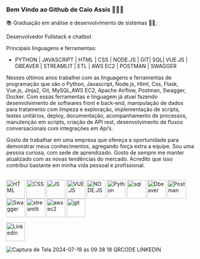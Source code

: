 ### Bem Vindo ao Github de Caio Assis 👋👨‍💻

📚 Graduação em análise e desenvolvimento de sistemas 👨‍💻;

Desenvolvedor Fullstack e chatbot

Principais linguagens e ferramentas: 

* PYTHON | JAVASCRIPT | HTML | CSS | NODE.JS | GIT| SQL| VUE.JS | DBEAVER | STREAMLIT | ETL | AWS EC2 | POSTMAN | SWAGGER

Nesses últimos anos trabalhei com as linguagens e ferramentas de programação que são o Python, Javascript, Node.js, Html, Css, Flask, Vue.js, Jinja2, Git, MySQL,AWS EC2,  Apache Airflow, Postman, Swagger, Docker. Com essas ferramentas e linguagem já atuei fazendo desenvolvimento de softwares front e back-end, manipulação de dados para tratamento com limpeza e exploração, implementação de scripts, testes unitários, deploy, documentação, acompanhamento de processos, manutenção em scripts, criação de API rest, desenvolvimento de fluxos conversacionais com integrações em Api’s.


Gosto de trabalhar em uma empresa que ofereça a oportunidade para demonstrar meus conhecimentos, agregando força extra a equipe.
Sou uma pessoa curiosa, com sede de aprendizado. Gosto de sempre me manter atualizado com as novas tendências do mercado. Acredito que isso contribui bastante em minha vida pessoal e profissional.


<div style="display:inline_block" >
<br>
<img align="center" alt="HTML" src="https://cdn-icons-png.flaticon.com/512/1051/1051277.png?w=360" style="height:50px; width:auto" target="_blank">
<img align="center" alt="CSS" src="https://upload.wikimedia.org/wikipedia/commons/thumb/6/62/CSS3_logo.svg/800px-CSS3_logo.svg.png" style="height:50px; width:auto" target="_blank">
<img align="center" alt="JS" src="https://upload.wikimedia.org/wikipedia/commons/3/3b/Javascript_Logo.png" style="height:50px; width:auto" target="_blank">
<img align="center" alt="VUE.JS" src="https://cdn.icon-icons.com/icons2/2415/PNG/512/vuejs_original_wordmark_logo_icon_146305.png" style="height:50px; width:auto" target="_blank">
<img align="center" alt="NODE.JS" src="https://www.svgrepo.com/show/376337/node-js.svg" style="height:50px; width:auto" target="_blank">
<img align="center" alt="Python" src="https://www.python.org/static/img/python-logo.png" style="height:50px; width:auto" target="_blank">
<img align="center" alt="sql" src="https://upload.wikimedia.org/wikipedia/commons/8/87/Sql_data_base_with_logo.png" style="height:50px; width:auto" target="_blank">
<img align="center" alt="Dbeaver" src="https://upload.wikimedia.org/wikipedia/commons/thumb/b/b5/DBeaver_logo.svg/256px-DBeaver_logo.svg.png?20210313151619" style="height:50px; width:auto" target="_blank">
<img align="center" alt="Postman" src="https://cdn.worldvectorlogo.com/logos/postman.svg" style="height:50px; width:auto" target="_blank">
<img align="center" alt="Swagger" src="https://logowik.com/content/uploads/images/swagger6360.jpg" style="height:50px; width:auto" target="_blank">
<img align="center" alt="streamlit" src="https://streamlit.io/images/brand/streamlit-mark-color.png" style="height:50px; width:auto" target="_blank">
<img align="center" alt="awsec2" src="https://static-media.hotmart.com/fYPiIKlZ1ZGc-M0McetCJBc6JDo=/600x600/smart/filters:format(jpg):background_color(white)/hotmart/product_contents/59d1201a-3167-4a35-918b-4f36e0df4a87/amazonec2supportservicesinPunePCMCIndia300x211.jpg" style="height:50px; width:auto" target="_blank">
<img align="center" alt="git" src="https://upload.wikimedia.org/wikipedia/commons/thumb/e/e0/Git-logo.svg/512px-Git-logo.svg.png" style="height:50px; width:auto" target="_blank">



[<img align="center" alt="Linkedin" src="https://marcas-logos.net/wp-content/uploads/2020/01/LinkedIn-Logo-1-600x375.png" style="height:50px; width:auto" target="_blank">](https://www.linkedin.com/in/caio-freire-lima-de-assis-7601004b/)


![Captura de Tela 2024-07-19 às 09 38 18](https://github.com/user-attachments/assets/ee99207c-247b-4d01-b0f5-0e86b2dcbd03)
  QRCODE LINKEDIN
 
  
<!--<img align="center" alt="C++" src="https://upload.wikimedia.org/wikipedia/commons/thumb/1/18/ISO_C%2B%2B_Logo.svg/1822px-ISO_C%2B%2B_Logo.svg.png" style="height:50px; width:auto" target="_blank"> -->
</div>

<!--
**caioassis-dev/caioassis-dev** is a ✨ _special_ ✨ repository because its `README.md` (this file) appears on your GitHub profile.

Here are some ideas to get you started:

- 🔭 I’m currently working on ...
- 🌱 I’m currently learning ...
- 👯 I’m looking to collaborate on ...
- 🤔 I’m looking for help with ...
- 💬 Ask me about ...
- 📫 How to reach me: ...
- 😄 Pronouns: ...
- ⚡ Fun fact: ...
-->
